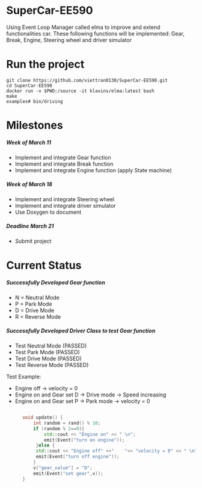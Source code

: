 # SuperCar-EE590
Using Event Loop Manager called elma to improve and extend functionalities  car. These following functions will be implemented: Gear, Break, Engine, Steering wheel and driver simulator
# Run the project 
    git clone https://github.com/viettran0130/SuperCar-EE590.git
    cd SuperCar-EE590
    docker run -v $PWD:/source -it klavins/elma:latest bash
    make
    examples# bin/driving 
    
# Milestones

##### Week of March 11
* Implement and integrate Gear function
* Implement and integrate Break function
* Implement and integrate Engine function (apply State machine)

##### Week of March 18 
* Implement and integrate Steering wheel 
* Implement and integrate driver simulator 
* Use Doxygen to document 

##### Deadline March 21
* Submit project 

# Current Status 

##### Successfully Developed Gear function
* N = Neutral Mode
* P = Park Mode
* D = Drive Mode
* R = Reverse Mode

##### Successfully Developed Driver Class to test Gear function 
* Test Neutral Mode (PASSED)
* Test Park Mode (PASSED)
* Test Drive Mode (PASSED)
* Test Reverse Mode (PASSED)

Test Example: 
  * Engine off -> velocity = 0 
  * Engine on and Gear set D -> Drive mode -> Speed increasing 
  * Engine on and Gear set P -> Park mode -> velocity = 0 
  
  ```c++

        void update() {
            int random = rand() % 10;
            if (random % 2==0){
                std::cout << "Engine on" << " \n";
                emit(Event("turn on engine"));
             }else {
             std::cout << "Engine off" <<"    "<< "velocity = 0" << " \n";
             emit(Event("turn off engine"));
            }
            v["gear_value"] = "D";
            emit(Event("set gear",v)); 
        }
 ```
    











